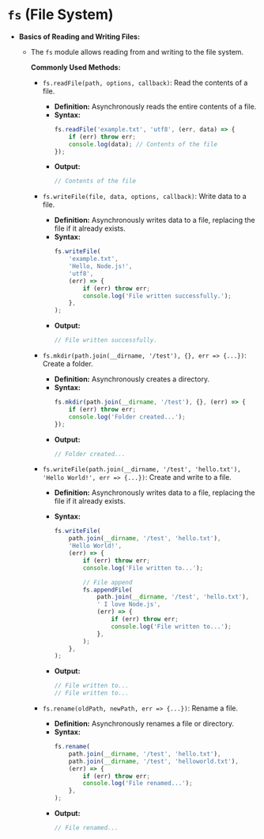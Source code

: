 # `fs` (File System)

-   **Basics of Reading and Writing Files:**

    -   The `fs` module allows reading from and writing to the file system.

        **Commonly Used Methods:**

        -   `fs.readFile(path, options, callback)`: Read the contents of a file.

            -   **Definition:** Asynchronously reads the entire contents of a file.
            -   **Syntax:**
                ```javascript
                fs.readFile('example.txt', 'utf8', (err, data) => {
                    if (err) throw err;
                    console.log(data); // Contents of the file
                });
                ```
            -   **Output:**
                ```javascript
                // Contents of the file
                ```

        -   `fs.writeFile(file, data, options, callback)`: Write data to a file.

            -   **Definition:** Asynchronously writes data to a file, replacing the file if it already exists.
            -   **Syntax:**
                ```javascript
                fs.writeFile(
                    'example.txt',
                    'Hello, Node.js!',
                    'utf8',
                    (err) => {
                        if (err) throw err;
                        console.log('File written successfully.');
                    },
                );
                ```
            -   **Output:**
                ```javascript
                // File written successfully.
                ```

        -   `fs.mkdir(path.join(__dirname, '/test'), {}, err => {...})`: Create a folder.

            -   **Definition:** Asynchronously creates a directory.
            -   **Syntax:**
                ```javascript
                fs.mkdir(path.join(__dirname, '/test'), {}, (err) => {
                    if (err) throw err;
                    console.log('Folder created...');
                });
                ```
            -   **Output:**
                ```javascript
                // Folder created...
                ```

        -   `fs.writeFile(path.join(__dirname, '/test', 'hello.txt'), 'Hello World!', err => {...})`: Create and write to a file.

            -   **Definition:** Asynchronously writes data to a file, replacing the file if it already exists.
            -   **Syntax:**

                ```javascript
                fs.writeFile(
                    path.join(__dirname, '/test', 'hello.txt'),
                    'Hello World!',
                    (err) => {
                        if (err) throw err;
                        console.log('File written to...');

                        // File append
                        fs.appendFile(
                            path.join(__dirname, '/test', 'hello.txt'),
                            ' I love Node.js',
                            (err) => {
                                if (err) throw err;
                                console.log('File written to...');
                            },
                        );
                    },
                );
                ```

            -   **Output:**
                ```javascript
                // File written to...
                // File written to...
                ```

        -   `fs.rename(oldPath, newPath, err => {...})`: Rename a file.
            -   **Definition:** Asynchronously renames a file or directory.
            -   **Syntax:**
                ```javascript
                fs.rename(
                    path.join(__dirname, '/test', 'hello.txt'),
                    path.join(__dirname, '/test', 'helloworld.txt'),
                    (err) => {
                        if (err) throw err;
                        console.log('File renamed...');
                    },
                );
                ```
            -   **Output:**
                ```javascript
                // File renamed...
                ```
